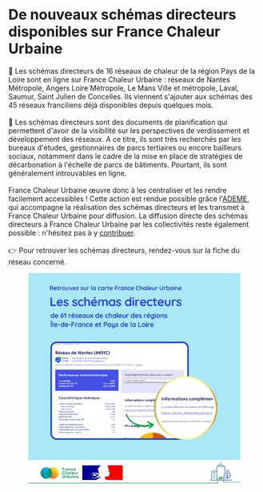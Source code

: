 # De nouveaux schémas directeurs disponibles sur France Chaleur Urbaine

📑 Les schémas directeurs de 16 réseaux de chaleur de la région Pays de la Loire sont en ligne sur France Chaleur Urbaine : réseaux de Nantes Métropole, Angers Loire Métropole, Le Mans Ville et métropole, Laval, Saumur, Saint Julien de Concelles. Ils viennent s'ajouter aux schémas des 45 réseaux franciliens déjà disponibles depuis quelques mois.\
\
🔎 Les schémas directeurs sont des documents de planification qui permettent d'avoir de la visibilité sur les perspectives de verdissement et développement des réseaux. A ce titre, ils sont très recherchés par les bureaux d'études, gestionnaires de parcs tertiaires ou encore bailleurs sociaux, notamment dans le cadre de la mise en place de stratégies de décarbonation à l'échelle de parcs de bâtiments. Pourtant, ils sont généralement introuvables en ligne.\
\
France Chaleur Urbaine œuvre donc à les centraliser et les rendre facilement accessibles ! Cette action est rendue possible grâce l'[ADEME](https://www.ademe.fr/), qui accompagne la réalisation des schémas directeurs et les transmet à France Chaleur Urbaine pour diffusion. La diffusion directe des schémas directeurs à France Chaleur Urbaine par les collectivités reste également possible : n'hésitez pas à y [contribuer](/contribution).\
\
👉 Pour retrouver les schémas directeurs, rendez-vous sur la fiche du réseau concerné.

<figure><img src=".gitbook/assets/16 (3).jpg" alt=""><figcaption></figcaption></figure>
